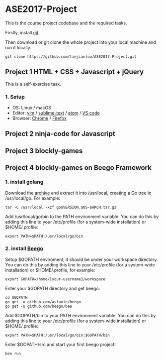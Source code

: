 # ASE2017-Project
This is the course project codebase and the required tasks.

Firstly, install [git](https://git-scm.com/downloads)

Then download or git clone the whole project into your local machine and run it locally.
```
git clone https://github.com/tiejianluo/ASE2017-Project.git
```

## Project 1 HTML + CSS + Javascript + jQuery
This is a self-exercise task.
### 1. Setup 
* OS: Linux / macOS
* Editor: [vim](http://www.vim.org/download.php) / [sublime-text](http://www.sublimetext.com/3) / [atom](https://atom.io/) / [VS code](https://code.visualstudio.com)
* Browser: [Chrome](http://www.google.cn/chrome/browser/desktop) / [Firefox](http://www.firefox.com.cn)
## Project 2 ninja-code for Javascript
###
## Project 3 blockly-games

## Project 4 blockly-games on Beego Framework
### 1. install golang
Download the [archive](https://golang.org/dl) and extract it into /usr/local, creating a Go tree in /usr/local/go. For example:
```
tar -C /usr/local -xzf go$VERSION.$OS-$ARCH.tar.gz
```
Add /usr/local/go/bin to the PATH environment variable. 
You can do this by adding this line to your /etc/profile (for a system-wide installation) or $HOME/.profile:
```
export PATH=$PATH:/usr/local/go/bin
```
### 2. install [Beego](https://beego.me/quickstart)
Setup $GOPATH enviroment, it should be under your workspace directory. 
You can do this by adding this line to your /etc/profile (for a system-wide installation) or $HOME/.profile, for example:
```
export GOPATH=/home/[your-username]/workspace
```
Enter your $GOPATH directory and get beego:
```
cd $GOPATH
go get -u github.com/astaxie/beego
go get -u github.com/beego/bee
```
Add $GOPATH/bin to your PATH environment variable. 
You can do this by adding this line to your /etc/profile (for a system-wide installation) or $HOME/.profile:
```
export PATH=$PATH:/usr/local/go/bin:$GOPATH/bin
```
Enter $GOPATH/src and start your first beego project!
```
bee run
```

